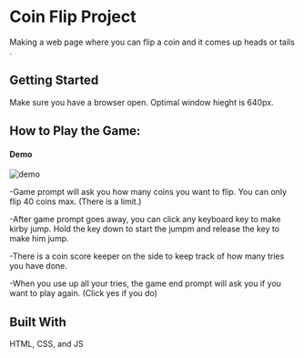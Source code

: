 # Coin Flip Project
Making a web page where you can flip a coin and it comes up heads or tails .

## Getting Started
Make sure you have a browser open. Optimal window hieght is 640px.

## How to Play the Game:
#### Demo
![demo](demo.gif)

-Game prompt will ask you how many coins you want to flip. You can only flip 40 coins max. (There is a limit.)
    
-After game prompt goes away, you can click any keyboard key to make kirby jump. Hold the key down to start the jumpm and release the key to make him jump.
    
-There is a coin score keeper on the side to keep track of how many tries you have done.

-When you use up all your tries, the game end prompt will ask you if you want to play again. (Click yes if you do)

## Built With
HTML, CSS, and JS
